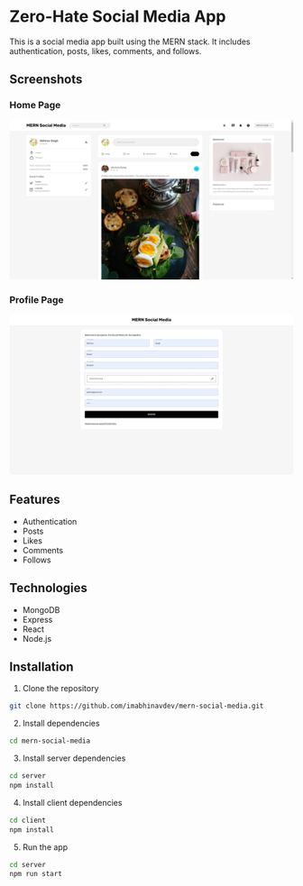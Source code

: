 # Zero-Hate Social Media App

This is a social media app built using the MERN stack. It includes authentication, posts, likes, comments, and follows.

## Screenshots

### Home Page
![Home Page](./images/home.png)

### Profile Page
![Profile Page](./images/singup.png)


## Features

- Authentication
- Posts
- Likes
- Comments
- Follows

## Technologies

- MongoDB
- Express
- React
- Node.js

## Installation

1. Clone the repository
```bash
git clone https://github.com/imabhinavdev/mern-social-media.git
```

2. Install dependencies
```bash
cd mern-social-media
```

3. Install server dependencies
```bash
cd server
npm install
```

4. Install client dependencies
```bash
cd client
npm install
```

5. Run the app
```bash
cd server
npm run start
```

